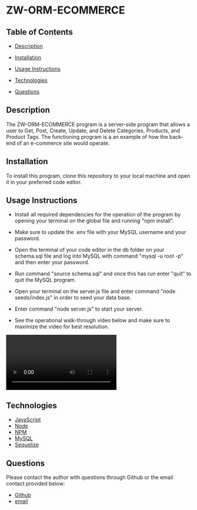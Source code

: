 # ZW-ORM-ECOMMERCE

## **Table of Contents**

* [Description](#description)

* [Installation](#installation)

* [Usage Instructions](#usage)

* [Technologies](#technologies)

* [Questions](#questions)

## **Description**

The ZW-ORM-ECOMMERCE program is a server-side program that allows a user to Get, Post, Create, Update, and Delete Categories, Products, and Product Tags. The functioning program is a an example of how the back-end of an e-commerce site would operate.

## **Installation**

To install this program, clone this repository to your local machine and open it in your preferred code editor.


## **Usage Instructions**

* Install all required dependencies for the operation of the program by opening your terminal on the global file and running "npm install".

* Make sure to update the .env file with your MySQL username and your password.

* Open the terminal of your code editor in the db folder on your schema.sql file and log into MySQL with command "mysql -u root -p" and then enter your password. 

* Run command "source schema.sql" and once this has run enter "quit" to quit the MySQL program. 

* Open your terminal on the server.js file and enter command "node seeds/index.js" in order to seed your data base.

* Enter command "node server.js" to start your server.

* See the operational walk-through video below and make sure to maximize the video for best resolution.

![Video of program Set-Up](./assets/ZW-ORM-ECOMMERCE%20OPERATIONAL%20SETUP.mp4)


## **Technologies**

* [JavaScript](https://www.javascript.com/) 
* [Node](https://nodejs.org/en/) 
* [NPM](https://www.npmjs.com/) 
* [MySQL](https://dev.mysql.com/doc/) 
* [Sequelize](https://www.npmjs.com/package/sequelize) 

## **Questions**

Please contact the author with questions through Github or the email contact provided below:

* [Github](https://www.github.com/ZacharyWarnes)
* [email](mailto:zacharywarnes@gmail.com)

